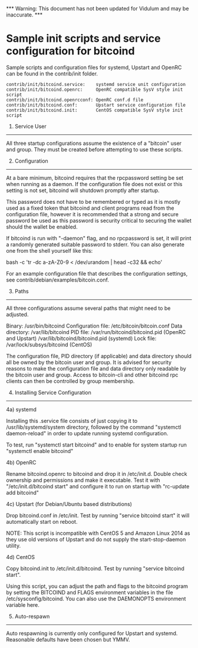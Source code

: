 
*** Warning: This document has not been updated for Vidulum and may be inaccurate. ***

Sample init scripts and service configuration for bitcoind
==========================================================

Sample scripts and configuration files for systemd, Upstart and OpenRC
can be found in the contrib/init folder.

    contrib/init/bitcoind.service:    systemd service unit configuration
    contrib/init/bitcoind.openrc:     OpenRC compatible SysV style init script
    contrib/init/bitcoind.openrcconf: OpenRC conf.d file
    contrib/init/bitcoind.conf:       Upstart service configuration file
    contrib/init/bitcoind.init:       CentOS compatible SysV style init script

1. Service User
---------------------------------

All three startup configurations assume the existence of a "bitcoin" user
and group.  They must be created before attempting to use these scripts.

2. Configuration
---------------------------------

At a bare minimum, bitcoind requires that the rpcpassword setting be set
when running as a daemon.  If the configuration file does not exist or this
setting is not set, bitcoind will shutdown promptly after startup.

This password does not have to be remembered or typed as it is mostly used
as a fixed token that bitcoind and client programs read from the configuration
file, however it is recommended that a strong and secure password be used
as this password is security critical to securing the wallet should the
wallet be enabled.

If bitcoind is run with "-daemon" flag, and no rpcpassword is set, it will
print a randomly generated suitable password to stderr.  You can also
generate one from the shell yourself like this:

bash -c 'tr -dc a-zA-Z0-9 < /dev/urandom | head -c32 && echo'


For an example configuration file that describes the configuration settings,
see contrib/debian/examples/bitcoin.conf.

3. Paths
---------------------------------

All three configurations assume several paths that might need to be adjusted.

Binary:              /usr/bin/bitcoind
Configuration file:  /etc/bitcoin/bitcoin.conf
Data directory:      /var/lib/bitcoind
PID file:            /var/run/bitcoind/bitcoind.pid (OpenRC and Upstart)
                     /var/lib/bitcoind/bitcoind.pid (systemd)
Lock file:           /var/lock/subsys/bitcoind (CentOS)

The configuration file, PID directory (if applicable) and data directory
should all be owned by the bitcoin user and group.  It is advised for security
reasons to make the configuration file and data directory only readable by the
bitcoin user and group.  Access to bitcoin-cli and other bitcoind rpc clients
can then be controlled by group membership.

4. Installing Service Configuration
-----------------------------------

4a) systemd

Installing this .service file consists of just copying it to
/usr/lib/systemd/system directory, followed by the command
"systemctl daemon-reload" in order to update running systemd configuration.

To test, run "systemctl start bitcoind" and to enable for system startup run
"systemctl enable bitcoind"

4b) OpenRC

Rename bitcoind.openrc to bitcoind and drop it in /etc/init.d.  Double
check ownership and permissions and make it executable.  Test it with
"/etc/init.d/bitcoind start" and configure it to run on startup with
"rc-update add bitcoind"

4c) Upstart (for Debian/Ubuntu based distributions)

Drop bitcoind.conf in /etc/init.  Test by running "service bitcoind start"
it will automatically start on reboot.

NOTE: This script is incompatible with CentOS 5 and Amazon Linux 2014 as they
use old versions of Upstart and do not supply the start-stop-daemon utility.

4d) CentOS

Copy bitcoind.init to /etc/init.d/bitcoind. Test by running "service bitcoind start".

Using this script, you can adjust the path and flags to the bitcoind program by
setting the BITCOIND and FLAGS environment variables in the file
/etc/sysconfig/bitcoind. You can also use the DAEMONOPTS environment variable here.

5. Auto-respawn
-----------------------------------

Auto respawning is currently only configured for Upstart and systemd.
Reasonable defaults have been chosen but YMMV.
